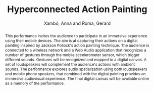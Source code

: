 --- 
title: "Hyperconnected Action Painting" 
abstract: "This performance invites the audience to participate in an immersive experience using their mobile devices. The aim is at capturing their actions on a digital painting inspired by Jackson Pollock's action painting technique. The audience is connected to a wireless network and a Web Audio application that recognizes a number of gestures through the mobile accelerometer sensor, which trigger different sounds. Gestures will be recognized and mapped to a digital canvas. A set of loudspeakers will complement the audience's actions with ambient sounds. The performance explores audio spatialization using both loudspeakers and mobile phone speakers, that combined with the digital painting provides an immersive audiovisual experience. The final digital canvas will be available online as a memory of the performance." 
address: "London, United Kingdom" 
author: "Xambó, Anna and Roma, Gerard"
webAuthor: "Anna Xambó, Gerard Roma" 
booktitle: "Proceedings of the International Web Audio Conference" 
editor: "Thalmann, Florian and Ewert, Sebastian" 
month: "August"
pages: "" 
publisher: "Queen Mary University of London" 
series: "WAC '17"
track: "Performance"  
year: "2017" 
id: "2017_EA_70" 
tags: year2017
media: none 
pdflink: /_data/papers/pdf/2017/2017_70.pdf
ISSN: 2663-5844
---